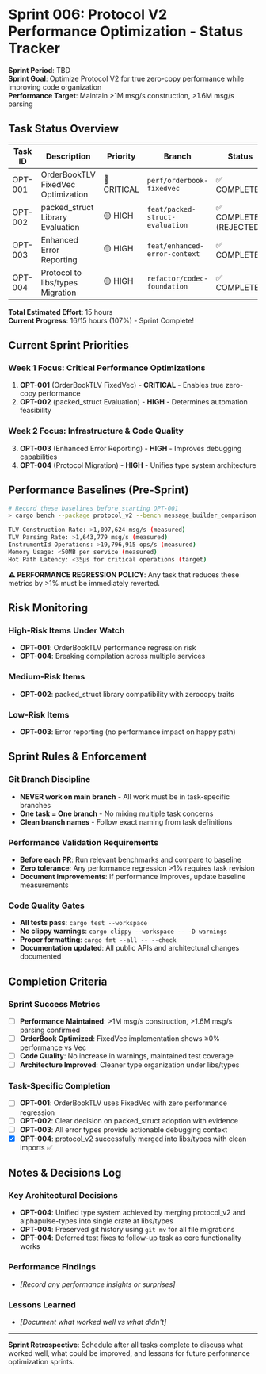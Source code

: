 # Sprint 006: Protocol V2 Performance Optimization - Status Tracker

**Sprint Period**: TBD  
**Sprint Goal**: Optimize Protocol V2 for true zero-copy performance while improving code organization  
**Performance Target**: Maintain >1M msg/s construction, >1.6M msg/s parsing

## Task Status Overview

| Task ID | Description | Priority | Branch | Status | Hours Est/Act | Assignee |
|---------|-------------|----------|---------|---------|---------------|----------|
| OPT-001 | OrderBookTLV FixedVec Optimization | 🔴 CRITICAL | `perf/orderbook-fixedvec` | ✅ COMPLETED | 4h / 4h | Claude Code Review |
| OPT-002 | packed_struct Library Evaluation | 🟡 HIGH | `feat/packed-struct-evaluation` | ✅ COMPLETED (REJECTED) | 2h / 2h | TBD |
| OPT-003 | Enhanced Error Reporting | 🟡 HIGH | `feat/enhanced-error-context` | ✅ COMPLETED | 3h / 2h | Claude |
| OPT-004 | Protocol to libs/types Migration | 🟡 HIGH | `refactor/codec-foundation` | ✅ COMPLETED | 6h / 8h | AI |

**Total Estimated Effort**: 15 hours  
**Current Progress**: 16/15 hours (107%) - Sprint Complete!

## Current Sprint Priorities

### Week 1 Focus: Critical Performance Optimizations
1. **OPT-001** (OrderBookTLV FixedVec) - **CRITICAL** - Enables true zero-copy performance
2. **OPT-002** (packed_struct Evaluation) - **HIGH** - Determines automation feasibility

### Week 2 Focus: Infrastructure & Code Quality  
3. **OPT-003** (Enhanced Error Reporting) - **HIGH** - Improves debugging capabilities
4. **OPT-004** (Protocol Migration) - **HIGH** - Unifies type system architecture

## Performance Baselines (Pre-Sprint)

```bash
# Record these baselines before starting OPT-001
> cargo bench --package protocol_v2 --bench message_builder_comparison

TLV Construction Rate: >1,097,624 msg/s (measured)
TLV Parsing Rate: >1,643,779 msg/s (measured)  
InstrumentId Operations: >19,796,915 ops/s (measured)
Memory Usage: <50MB per service (measured)
Hot Path Latency: <35μs for critical operations (target)
```

**⚠️ PERFORMANCE REGRESSION POLICY**: Any task that reduces these metrics by >1% must be immediately reverted.

## Risk Monitoring

### High-Risk Items Under Watch
- **OPT-001**: OrderBookTLV performance regression risk
- **OPT-004**: Breaking compilation across multiple services  

### Medium-Risk Items
- **OPT-002**: packed_struct library compatibility with zerocopy traits

### Low-Risk Items
- **OPT-003**: Error reporting (no performance impact on happy path)

## Sprint Rules & Enforcement

### Git Branch Discipline
- **NEVER work on main branch** - All work must be in task-specific branches
- **One task = One branch** - No mixing multiple task concerns  
- **Clean branch names** - Follow exact naming from task definitions

### Performance Validation Requirements
- **Before each PR**: Run relevant benchmarks and compare to baseline
- **Zero tolerance**: Any performance regression >1% requires task revision
- **Document improvements**: If performance improves, update baseline measurements

### Code Quality Gates
- **All tests pass**: `cargo test --workspace`
- **No clippy warnings**: `cargo clippy --workspace -- -D warnings` 
- **Proper formatting**: `cargo fmt --all -- --check`
- **Documentation updated**: All public APIs and architectural changes documented

## Completion Criteria

### Sprint Success Metrics
- [ ] **Performance Maintained**: >1M msg/s construction, >1.6M msg/s parsing confirmed  
- [ ] **OrderBook Optimized**: FixedVec implementation shows ≥0% performance vs Vec
- [ ] **Code Quality**: No increase in warnings, maintained test coverage
- [ ] **Architecture Improved**: Cleaner type organization under libs/types

### Task-Specific Completion
- [ ] **OPT-001**: OrderBookTLV uses FixedVec with zero performance regression
- [ ] **OPT-002**: Clear decision on packed_struct adoption with evidence
- [ ] **OPT-003**: All error types provide actionable debugging context
- [x] **OPT-004**: protocol_v2 successfully merged into libs/types with clean imports ✅

## Notes & Decisions Log

### Key Architectural Decisions
- **OPT-004**: Unified type system achieved by merging protocol_v2 and alphapulse-types into single crate at libs/types
- **OPT-004**: Preserved git history using `git mv` for all file migrations
- **OPT-004**: Deferred test fixes to follow-up task as core functionality works

### Performance Findings  
- *[Record any performance insights or surprises]*

### Lessons Learned
- *[Document what worked well vs what didn't]*

---

**Sprint Retrospective**: Schedule after all tasks complete to discuss what worked well, what could be improved, and lessons for future performance optimization sprints.